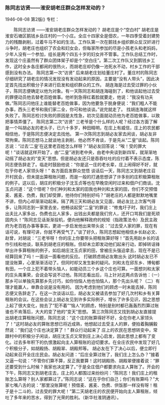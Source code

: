 ### 陈同志访贤——淮安胡老庄群众怎样发动的？

1946-08-08
第2版()
专栏：

　　陈同志访贤
    ——淮安胡老庄群众怎样发动的？
    胡老庄是个“空白村”
    胡老庄是淮安石塘区鹅钱乡岳庄村的一个小庄。全庄十四家全是佃农，一年四季受着封建势力的残酷剥削，过着牛马不如的生活。工作队第一次在鹅钱乡组织群众反汉奸进行斗争时，胡老庄也组织了农会和妇女会，但每家所参加的尽是小孩老头和老妈妈，少年人没有一个参加，组长是两个四五十岁的妇女并不管事。工作队总结工作时，发现这个庄虽然有了群众团体架子却是个“空白庄”。第二次工作队又到鹅钱乡工作，这时全乡各庄都闹的很热火，而胡老庄却仍像一池死水不动，村乡工作的干部感到没有办法。
    陈同志第一次“访贤”
    后来胡老庄划给董庄村了。董庄村的陈同志仔细研究了胡老庄的情况发现没有发动起来的原因，主要是“没有人带头”，因此决定首先找出积极分子来进行启发和组织群众的工作。
    胡连海是过去受过罪的小伙子，陈同志便确定以他为对象。有一天陈同志和胡连海碰到了，和他谈起他过去受的罪便动员他去替老百姓做事。他听到急得红着脸就要走，他说：“我没有功夫做。”陈同志问他庄上谁能替老百姓做事，因为他要急于脱身便说：“我们粗人不能办事，西头三老爷和我们家二全，你可和他谈谈。”说完就走了。
    找胡连海就这样失败了。陈同志检讨失败的原因是太性急，初次见面就动员他为老百姓做事，以致把事情弄僵了。
    陈同志第二次“访贤”
    三老爷是个什么样的人呢？经过各方面了解是一个叫胡必友的老头子，已六十多岁，种田精明，在庄上有威信，庄上的农民都相信他，于是陈同志便决定去找他。
    第一次陈同志到胡必友家去闲谈，胡必友非常拘束。陈同志想马上就谈地主剥削，他必然不肯谈，于是先从“二皇”谈起。陈同志说：“过去‘二皇’在这里老百姓怎么样呀？”胡必友回答说：“唉！受的罪大呢！”谈话就这样开始了，由“二皇”进到老中央，由老中央谈到新四军，就渐渐地动摇了胡必友的“变天”思想。但是胡必友还只是吞吞吐吐的应付着不表示态度，陈同志便告辞走了。临走时鼓励他说：“你是这一庄的老长辈，庄上闹得好不好，就在乎你老人家领头呀！”
    各方面启发群众觉悟
    谈话后一天，陈同志又到胡老庄召开村民会，但未提出算租账问题，而是一般的打通思想讲了许多别的庄积极算租账的例子。这以后，胡庄的积极分子沈玉贞等也在早晚空闲时过来和佃户们商谈。沈玉贞问道：“这个怪呢？你们种刘和太家的田我也种刘和太家的田，你们不交预借麦、酱麦、伪费，我们却受罪，他待你们特别好吗？”胡老庄的人都是默默地嘴里不讲，但内心却渐渐动起来。隔了两三天和胡必友又见面，胡必友比上次客气得多，让陈同志到一家里去坐，他畅谈起受“二皇”的罪说：“修鬼圩子时，我们庄上出夫比人家多出，伪费也比人家多，出钱出夫都是我们穷人，还开口骂我们是死顽固肉头！”陈同志见话渐渐投机，便向他解释政府的规矩（指政策法令）及民主政府为老百姓办事等事实，更进一步启发他出来带头说：“过去受人家的罪，现在有话可说，有理可讲，你就不再受气了。”谈了好久，陈同志想起他相信乡长赵必文、赵曾，对胡说：“三老爷呀！你的庄上你要带头把租账算好呀！”首先用赵乡长的话作引线和他谈，联系到胡老庄的租账。但却未立即发动他们起来行动，即掉转话锋举出许多算租账的例子，如后胡庄沈玉贞家的田，曾被庄头强迫拿去，现在不是已经算回来了吗！一面谈一面看他的反应。
    打破顾虑胡必友敢出头
    这时胡必友已不提没账算，心里渐渐活动了。但同时却又发生新的疑问。刘和太在邱东乡、博甸都有田，一个庄上犯不着带头恼人，如能动员三个乡这个庄也可算。一面想刘和太家的庄头禺秉荣，会说会写说不过他。陈同志看出后，马上针对这两点告诉他：（一）那乡可以单独先算那乡先讨巧，如你怕恼人他也怕恼人，那个先出头呢？（二）有理才能赢人，单靠会说是没有用的。
    因为考虑到他们的顾虑一时未能去掉，陈同志便又告辞走了。在这一次谈话以后，胡必友又被请去参加了好几次村和乡有关算租账的会议。在这些会议上胡必友见到许多实际例子，增长了许多见识，因之思想上起了很大变化，抛去了“犯不着”“恼人”的顾虑，特别是别村都已轰轰烈烈算过账谁也不肯落后，大大的变了他的“变天”思想。
    第三次陈同志又找到胡必友直接提出胡老庄算租账问题，陈同志说：“这个庄的账算得好不好，全在你老人家领头了！”这时胡必友的算账思想已将近成熟，他想起过去受主人的罪，便拍着胸脯毅然说：“我们这个庄也决定算了！”
    群众行动起来了
    庄上的农民在思想转变中，常跟村中的积极分子闲谈，胡庄沈玉贞又常到庄上决心启发，因此思想上都有了变化。过去多年积下的仇恨激起向主人算租账的迫切要求。在全庄农民中发现了好几个积极分子，如胡殿扬、胡殿翠、胡殿邦等。
    胡必友在下了决心以后，便立即行动起来召开全庄庄民会。胡必友问道：“后庄全算过账了，我们庄上怎么办？”接着又逼一句说：“不管你们算不算，反正我要算！这时胡殿扬、胡殿翠便接着说：“罪还要受到什么时候？我家也决定算了。”于是全庄佃户都要求向主人算账了。开会的下午，陈同志又到胡老庄去，庄上的人都围过来纷纷问：“陈同志！我们庄上的租账怎么算呀？别人家都算过了。”陈同志说：“这在乎你们自己；你们有账算吗？”大家七嘴八舌的说：“那里没账算呢！预借麦、酱麦、伪费、供饭那一样没有呀！租子是十二斗的，过去受的罪大呢！”第二天胡老庄的农民便开始向主人算租账，倾吐了多年来的苦水，得到了光荣的胜利。（新华社淮阴通讯）。
